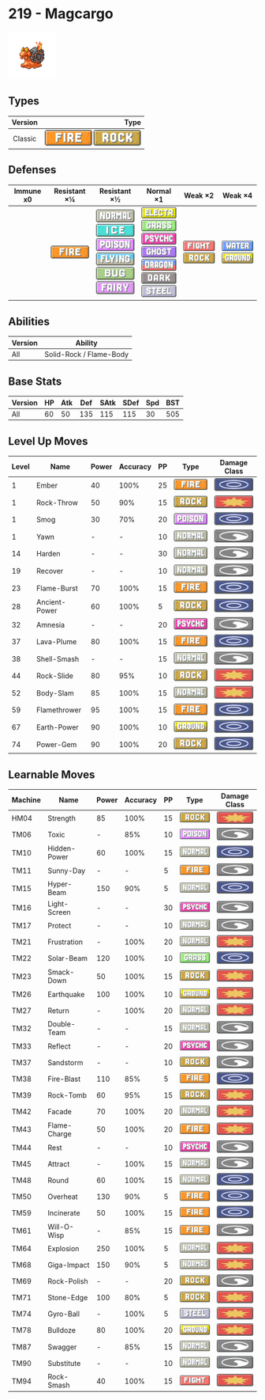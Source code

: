 # 219 - Magcargo

![magcargo](../img/pokemon/219.png)

## Types

| Version | Type                                                          |
| :-----: | ------------------------------------------------------------: |
| Classic | ![fire](../img/types/fire.png) ![rock](../img/types/rock.png) |

## Defenses

| Immune x0 | Resistant ×¼                   | Resistant ×½                                                                                                                                                                                                            | Normal ×1                                                                                                                                                                                                                                                                | Weak ×2                                                                   | Weak ×4                                                                 |
| --------- | ------------------------------ | ----------------------------------------------------------------------------------------------------------------------------------------------------------------------------------------------------------------------- | ------------------------------------------------------------------------------------------------------------------------------------------------------------------------------------------------------------------------------------------------------------------------ | ------------------------------------------------------------------------- | ----------------------------------------------------------------------- |
|           | ![fire](../img/types/fire.png) | ![normal](../img/types/normal.png)<br/>![ice](../img/types/ice.png)<br/>![poison](../img/types/poison.png)<br/>![flying](../img/types/flying.png)<br/>![bug](../img/types/bug.png)<br/>![fairy](../img/types/fairy.png) | ![electric](../img/types/electric.png)<br/>![grass](../img/types/grass.png)<br/>![psychic](../img/types/psychic.png)<br/>![ghost](../img/types/ghost.png)<br/>![dragon](../img/types/dragon.png)<br/>![dark](../img/types/dark.png)<br/>![steel](../img/types/steel.png) | ![fighting](../img/types/fighting.png)<br/>![rock](../img/types/rock.png) | ![water](../img/types/water.png)<br/>![ground](../img/types/ground.png) |

## Abilities

| Version | Ability                 |
| ------- | ----------------------- |
| All     | Solid-Rock / Flame-Body |

## Base Stats

| Version | HP | Atk | Def | SAtk | SDef | Spd | BST |
| ------- | -- | --- | --- | ---- | ---- | --- | --- |
| All     | 60 | 50  | 135 | 115  | 115  | 30  | 505 |

## Level Up Moves

| Level | Name          | Power | Accuracy | PP | Type                                 | Damage Class                           |
| ----- | ------------- | ----- | -------- | -- | ------------------------------------ | -------------------------------------- |
| 1     | Ember         | 40    | 100%     | 25 | ![fire](../img/types/fire.png)       | ![special](../img/types/special.png)   |
| 1     | Rock-Throw    | 50    | 90%      | 15 | ![rock](../img/types/rock.png)       | ![physical](../img/types/physical.png) |
| 1     | Smog          | 30    | 70%      | 20 | ![poison](../img/types/poison.png)   | ![special](../img/types/special.png)   |
| 1     | Yawn          | -     | -        | 10 | ![normal](../img/types/normal.png)   | ![status](../img/types/status.png)     |
| 14    | Harden        | -     | -        | 30 | ![normal](../img/types/normal.png)   | ![status](../img/types/status.png)     |
| 19    | Recover       | -     | -        | 10 | ![normal](../img/types/normal.png)   | ![status](../img/types/status.png)     |
| 23    | Flame-Burst   | 70    | 100%     | 15 | ![fire](../img/types/fire.png)       | ![special](../img/types/special.png)   |
| 28    | Ancient-Power | 60    | 100%     | 5  | ![rock](../img/types/rock.png)       | ![special](../img/types/special.png)   |
| 32    | Amnesia       | -     | -        | 20 | ![psychic](../img/types/psychic.png) | ![status](../img/types/status.png)     |
| 37    | Lava-Plume    | 80    | 100%     | 15 | ![fire](../img/types/fire.png)       | ![special](../img/types/special.png)   |
| 38    | Shell-Smash   | -     | -        | 15 | ![normal](../img/types/normal.png)   | ![status](../img/types/status.png)     |
| 44    | Rock-Slide    | 80    | 95%      | 10 | ![rock](../img/types/rock.png)       | ![physical](../img/types/physical.png) |
| 52    | Body-Slam     | 85    | 100%     | 15 | ![normal](../img/types/normal.png)   | ![physical](../img/types/physical.png) |
| 59    | Flamethrower  | 95    | 100%     | 15 | ![fire](../img/types/fire.png)       | ![special](../img/types/special.png)   |
| 67    | Earth-Power   | 90    | 100%     | 10 | ![ground](../img/types/ground.png)   | ![special](../img/types/special.png)   |
| 74    | Power-Gem     | 90    | 100%     | 20 | ![rock](../img/types/rock.png)       | ![special](../img/types/special.png)   |

## Learnable Moves

| Machine | Name         | Power | Accuracy | PP | Type                                   | Damage Class                           |
| ------- | ------------ | ----- | -------- | -- | -------------------------------------- | -------------------------------------- |
| HM04    | Strength     | 85    | 100%     | 15 | ![rock](../img/types/rock.png)         | ![physical](../img/types/physical.png) |
| TM06    | Toxic        | -     | 85%      | 10 | ![poison](../img/types/poison.png)     | ![status](../img/types/status.png)     |
| TM10    | Hidden-Power | 60    | 100%     | 15 | ![normal](../img/types/normal.png)     | ![special](../img/types/special.png)   |
| TM11    | Sunny-Day    | -     | -        | 5  | ![fire](../img/types/fire.png)         | ![status](../img/types/status.png)     |
| TM15    | Hyper-Beam   | 150   | 90%      | 5  | ![normal](../img/types/normal.png)     | ![special](../img/types/special.png)   |
| TM16    | Light-Screen | -     | -        | 30 | ![psychic](../img/types/psychic.png)   | ![status](../img/types/status.png)     |
| TM17    | Protect      | -     | -        | 10 | ![normal](../img/types/normal.png)     | ![status](../img/types/status.png)     |
| TM21    | Frustration  | -     | 100%     | 20 | ![normal](../img/types/normal.png)     | ![physical](../img/types/physical.png) |
| TM22    | Solar-Beam   | 120   | 100%     | 10 | ![grass](../img/types/grass.png)       | ![special](../img/types/special.png)   |
| TM23    | Smack-Down   | 50    | 100%     | 15 | ![rock](../img/types/rock.png)         | ![physical](../img/types/physical.png) |
| TM26    | Earthquake   | 100   | 100%     | 10 | ![ground](../img/types/ground.png)     | ![physical](../img/types/physical.png) |
| TM27    | Return       | -     | 100%     | 20 | ![normal](../img/types/normal.png)     | ![physical](../img/types/physical.png) |
| TM32    | Double-Team  | -     | -        | 15 | ![normal](../img/types/normal.png)     | ![status](../img/types/status.png)     |
| TM33    | Reflect      | -     | -        | 20 | ![psychic](../img/types/psychic.png)   | ![status](../img/types/status.png)     |
| TM37    | Sandstorm    | -     | -        | 10 | ![rock](../img/types/rock.png)         | ![status](../img/types/status.png)     |
| TM38    | Fire-Blast   | 110   | 85%      | 5  | ![fire](../img/types/fire.png)         | ![special](../img/types/special.png)   |
| TM39    | Rock-Tomb    | 60    | 95%      | 15 | ![rock](../img/types/rock.png)         | ![physical](../img/types/physical.png) |
| TM42    | Facade       | 70    | 100%     | 20 | ![normal](../img/types/normal.png)     | ![physical](../img/types/physical.png) |
| TM43    | Flame-Charge | 50    | 100%     | 20 | ![fire](../img/types/fire.png)         | ![physical](../img/types/physical.png) |
| TM44    | Rest         | -     | -        | 10 | ![psychic](../img/types/psychic.png)   | ![status](../img/types/status.png)     |
| TM45    | Attract      | -     | 100%     | 15 | ![normal](../img/types/normal.png)     | ![status](../img/types/status.png)     |
| TM48    | Round        | 60    | 100%     | 15 | ![normal](../img/types/normal.png)     | ![special](../img/types/special.png)   |
| TM50    | Overheat     | 130   | 90%      | 5  | ![fire](../img/types/fire.png)         | ![special](../img/types/special.png)   |
| TM59    | Incinerate   | 50    | 100%     | 15 | ![fire](../img/types/fire.png)         | ![special](../img/types/special.png)   |
| TM61    | Will-O-Wisp  | -     | 85%      | 15 | ![fire](../img/types/fire.png)         | ![status](../img/types/status.png)     |
| TM64    | Explosion    | 250   | 100%     | 5  | ![normal](../img/types/normal.png)     | ![physical](../img/types/physical.png) |
| TM68    | Giga-Impact  | 150   | 90%      | 5  | ![normal](../img/types/normal.png)     | ![physical](../img/types/physical.png) |
| TM69    | Rock-Polish  | -     | -        | 20 | ![rock](../img/types/rock.png)         | ![status](../img/types/status.png)     |
| TM71    | Stone-Edge   | 100   | 80%      | 5  | ![rock](../img/types/rock.png)         | ![physical](../img/types/physical.png) |
| TM74    | Gyro-Ball    | -     | 100%     | 5  | ![steel](../img/types/steel.png)       | ![physical](../img/types/physical.png) |
| TM78    | Bulldoze     | 80    | 100%     | 20 | ![ground](../img/types/ground.png)     | ![physical](../img/types/physical.png) |
| TM87    | Swagger      | -     | 85%      | 15 | ![normal](../img/types/normal.png)     | ![status](../img/types/status.png)     |
| TM90    | Substitute   | -     | -        | 10 | ![normal](../img/types/normal.png)     | ![status](../img/types/status.png)     |
| TM94    | Rock-Smash   | 40    | 100%     | 15 | ![fighting](../img/types/fighting.png) | ![physical](../img/types/physical.png) |